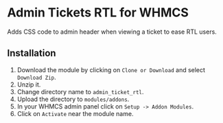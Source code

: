 # Admin Tickets RTL for WHMCS
Adds CSS code to admin header when viewing a ticket to ease RTL users.

## Installation
1. Download the module by clicking on `Clone or Download` and select `Download Zip`.
1. Unzip it.
1. Change directory name to `admin_ticket_rtl`.
1. Upload the directory to `modules/addons`.
1. In your WHMCS admin panel click on `Setup -> Addon Modules`.
1. Click on `Activate` near the module name.
